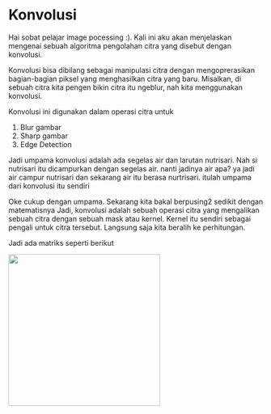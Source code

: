 # Konvolusi
Hai sobat pelajar image pocessing :). Kali ini aku akan menjelaskan mengenai sebuah algoritma pengolahan citra yang disebut dengan konvolusi.

Konvolusi bisa dibilang sebagai manipulasi citra dengan mengoprerasikan bagian-bagian piksel yang menghasilkan citra yang baru. Misalkan, di sebuah citra kita pengen bikin citra itu ngeblur, nah kita menggunakan konvolusi.

Konvolusi ini digunakan dalam operasi citra untuk
1. Blur gambar
2. Sharp gambar
3. Edge Detection

Jadi umpama konvolusi adalah ada segelas air dan larutan nutrisari. Nah si nutrisari itu dicampurkan dengan segelas air. nanti jadinya air apa? ya jadi air campur nutrisari dan sekarang air itu berasa nurtrisari. itulah umpama dari konvolusi itu sendiri

Oke cukup dengan umpama. Sekarang kita bakal berpusing2 sedikit dengan matematisnya
Jadi, konvolusi adalah sebuah operasi citra yang mengalikan sebuah citra dengan sebuah mask atau kernel. Kernel itu sendiri sebagai pengali untuk citra tersebut. Langsung saja kita beralih ke perhitungan.


Jadi ada matriks seperti berikut

<img src="https://user-images.githubusercontent.com/15353477/39462875-da56e816-4d3e-11e8-95fb-c944d50e73f4.jpg" width="300">
